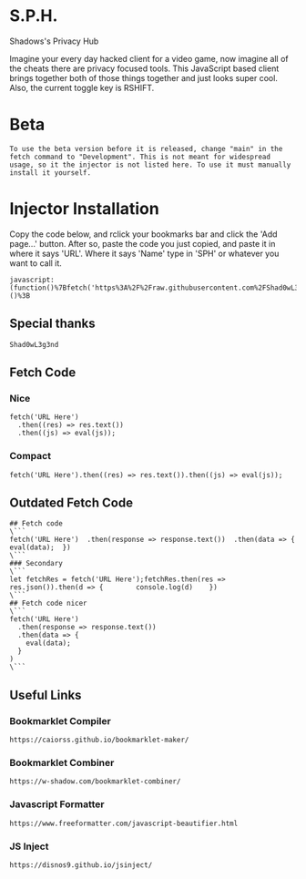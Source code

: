 # S.P.H.
Shadows's Privacy Hub

Imagine your every day hacked client for a video game, now imagine all of the cheats there are privacy focused tools. This JavaScript based client brings together both of those things together and just looks super cool. Also, the current toggle key is RSHIFT.

# Beta
```
To use the beta version before it is released, change "main" in the fetch command to "Development". This is not meant for widespread usage, so it the injector is not listed here. To use it must manually install it yourself.
```

# Injector Installation

Copy the code below, and rclick your bookmarks bar and click the 'Add page...' button. After so, paste the code you just copied, and paste it in where it says 'URL'. Where it says 'Name' type in 'SPH' or whatever you want to call it.
```
javascript:(function()%7Bfetch('https%3A%2F%2Fraw.githubusercontent.com%2FShad0wL3g3nd%2FSPH%2Fmain%2FResources%2FGUI.js').then((res)%20%3D%3E%20res.text()).then((js)%20%3D%3E%20eval(js))%3B%7D)()%3B
```

## Special thanks
```
Shad0wL3g3nd

```
## Fetch Code

### Nice
```
fetch('URL Here')
  .then((res) => res.text())
  .then((js) => eval(js));
```
### Compact

```
fetch('URL Here').then((res) => res.text()).then((js) => eval(js));
```

## Outdated Fetch Code
```
## Fetch code
\```
fetch('URL Here')  .then(response => response.text())  .then(data => {    eval(data);  })
\```
### Secondary
\```
let fetchRes = fetch('URL Here');fetchRes.then(res =>    res.json()).then(d => {        console.log(d)    })
\```
## Fetch code nicer
\```
fetch('URL Here')
  .then(response => response.text())
  .then(data => {
    eval(data);
  }
)
\```
```
## Useful Links

### Bookmarklet Compiler
```
https://caiorss.github.io/bookmarklet-maker/
```
### Bookmarklet Combiner
```
https://w-shadow.com/bookmarklet-combiner/
```
### Javascript Formatter
```
https://www.freeformatter.com/javascript-beautifier.html
```
### JS Inject
```
https://disnos9.github.io/jsinject/
```
